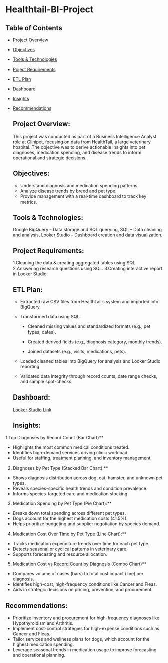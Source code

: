 # Healthtail-BI-Project

## Table of Contents
- [Project Overview](#project_overview)
- [Objectives](#objectives)
- [Tools & Technologies](#tools-and-technologies)
- [Poject Requirements](#requirements)
- [ETL Plan](#etl-plan)
- [Dashboard](#dashboard)
- [Insights](#insights)
- [Recommendations](#recommendations)


  ## **Project Overview:**

  This project was conducted as part of a Business Intelligence Analyst role at Clinipet, focusing on data from HealthTail, a large veterinary hospital. The objective was to derive 
  actionable insights into pet diagnoses, medication spending, and disease trends to inform operational and strategic decisions.

  ## **Objectives:**

  * Understand diagnosis and medication spending patterns.
  * Analyze disease trends by breed and pet type.
  * Provide management with a real-time dashboard to track key metrics.
 
  ## **Tools & Technologies:**

  Google BigQuery – Data storage and SQL querying,
  SQL – Data cleaning and analysis,
  Looker Studio – Dashboard creation and data visualization.

  ## **Project Requirements:**

  1.Cleaning the data & creating aggregated tables using SQL.
  2.Answering research questions using SQL.
  3.Creating interactive report in Looker Studio.

  ## **ETL Plan:**

  * Extracted raw CSV files from HealthTail’s system and imported into BigQuery.

  * Transformed data using SQL:

      * Cleaned missing values and standardized formats (e.g., pet types, dates).

      * Created derived fields (e.g., diagnosis category, monthly trends).

      * Joined datasets (e.g., visits, medications, pets).

  * Loaded cleaned tables into BigQuery for analysis and Looker Studio reporting.

  * Validated data integrity through record counts, date range checks, and sample spot-checks.

  ## **Dashboard:**
  
   [Looker Studio Link](https://lookerstudio.google.com/reporting/4c6c0aa6-9a1c-4dfd-935f-617b6e84a238)


  ## **Insights:**

 1.Top Diagnoses by Record Count (Bar Chart)**
  
  * Highlights the most common medical conditions treated.
  * Identifies high-demand services driving clinic workload.
  * Useful for staffing, treatment planning, and inventory management.

 2. Diagnoses by Pet Type (Stacked Bar Chart):**
  
 * Shows diagnosis distribution across dog, cat, hamster, and unknown pet types.
 * Reveals species-specific health trends and condition prevalence.
 * Informs species-targeted care and medication stocking.

  3. Medication Spending by Pet Type (Pie Chart):**
  
 * Breaks down total spending across different pet types.
 * Dogs account for the highest medication costs (41.5%).
 * Helps prioritize budgeting and supplier negotiation by species demand.

 4. Medication Cost Over Time by Pet Type (Line Chart):**
 
 * Tracks medication expenditure trends over time for each pet type.
 * Detects seasonal or cyclical patterns in veterinary care.
 * Supports forecasting and resource allocation.

 5. Medication Cost vs Record Count by Diagnosis (Combo Chart)**
 
 * Compares volume of cases (bars) to total cost impact (line) per diagnosis.
 * Identifies high-cost, high-frequency conditions like Cancer and Fleas.
 * Aids in strategic decisions on pricing, prevention, and procurement.

  ## **Recommendations:**

 * Prioritize inventory and procurement for high-frequency diagnoses like Hypothyroidism and Arthritis.
 * Implement cost-control strategies for high-expense conditions such as Cancer and Fleas.
 * Tailor services and wellness plans for dogs, which account for the highest medication spending.
 * Leverage seasonal trends in medication usage to improve forecasting and operational planning.


